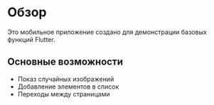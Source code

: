 # Обзор

Это мобильное приложение создано для демонстрации базовых функций Flutter.

## Основные возможности
- Показ случайных изображений
- Добавление элементов в список
- Переходы между страницами
